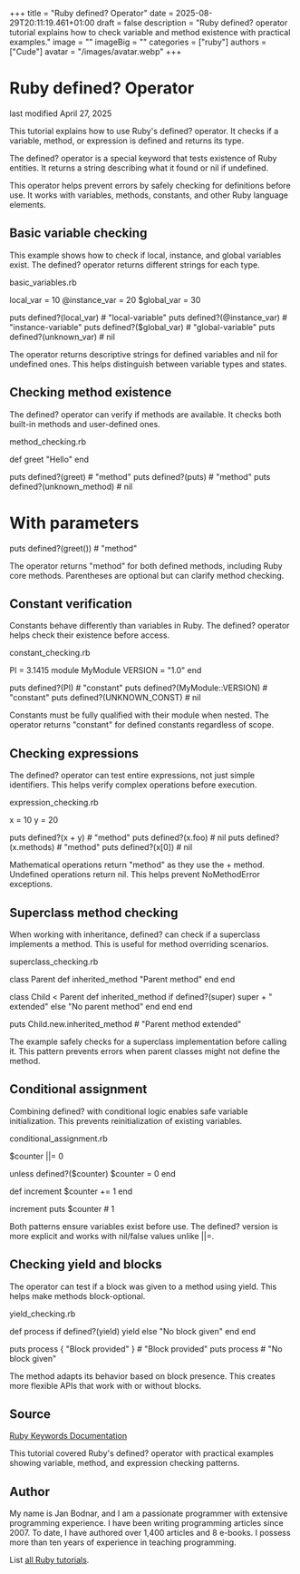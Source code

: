 +++
title = "Ruby defined? Operator"
date = 2025-08-29T20:11:19.461+01:00
draft = false
description = "Ruby defined? operator tutorial explains how to check variable and method existence with practical examples."
image = ""
imageBig = ""
categories = ["ruby"]
authors = ["Cude"]
avatar = "/images/avatar.webp"
+++

# Ruby defined? Operator

last modified April 27, 2025

This tutorial explains how to use Ruby's defined? operator. It
checks if a variable, method, or expression is defined and returns its type.

The defined? operator is a special keyword that tests existence of
Ruby entities. It returns a string describing what it found or nil if undefined.

This operator helps prevent errors by safely checking for definitions before use.
It works with variables, methods, constants, and other Ruby language elements.

## Basic variable checking

This example shows how to check if local, instance, and global variables exist.
The defined? operator returns different strings for each type.

basic_variables.rb
  

local_var = 10
@instance_var = 20
$global_var = 30

puts defined?(local_var)    # "local-variable"
puts defined?(@instance_var) # "instance-variable"
puts defined?($global_var)   # "global-variable"
puts defined?(unknown_var)   # nil

The operator returns descriptive strings for defined variables and nil for
undefined ones. This helps distinguish between variable types and states.

## Checking method existence

The defined? operator can verify if methods are available. It checks
both built-in methods and user-defined ones.

method_checking.rb
  

def greet
  "Hello"
end

puts defined?(greet)       # "method"
puts defined?(puts)        # "method"
puts defined?(unknown_method) # nil

# With parameters
puts defined?(greet())     # "method"

The operator returns "method" for both defined methods, including Ruby core
methods. Parentheses are optional but can clarify method checking.

## Constant verification

Constants behave differently than variables in Ruby. The defined?
operator helps check their existence before access.

constant_checking.rb
  

PI = 3.1415
module MyModule
  VERSION = "1.0"
end

puts defined?(PI)              # "constant"
puts defined?(MyModule::VERSION) # "constant"
puts defined?(UNKNOWN_CONST)   # nil

Constants must be fully qualified with their module when nested. The operator
returns "constant" for defined constants regardless of scope.

## Checking expressions

The defined? operator can test entire expressions, not just simple
identifiers. This helps verify complex operations before execution.

expression_checking.rb
  

x = 10
y = 20

puts defined?(x + y)      # "method"
puts defined?(x.foo)      # nil
puts defined?(x.methods)  # "method"
puts defined?(x[0])       # nil

Mathematical operations return "method" as they use the + method. Undefined
operations return nil. This helps prevent NoMethodError exceptions.

## Superclass method checking

When working with inheritance, defined? can check if a superclass
implements a method. This is useful for method overriding scenarios.

superclass_checking.rb
  

class Parent
  def inherited_method
    "Parent method"
  end
end

class Child &lt; Parent
  def inherited_method
    if defined?(super)
      super + " extended"
    else
      "No parent method"
    end
  end
end

puts Child.new.inherited_method # "Parent method extended"

The example safely checks for a superclass implementation before calling it.
This pattern prevents errors when parent classes might not define the method.

## Conditional assignment

Combining defined? with conditional logic enables safe variable
initialization. This prevents reinitialization of existing variables.

conditional_assignment.rb
  

$counter ||= 0

unless defined?($counter)
  $counter = 0
end

def increment
  $counter += 1
end

increment
puts $counter # 1

Both patterns ensure variables exist before use. The defined?
version is more explicit and works with nil/false values unlike ||=.

## Checking yield and blocks

The operator can test if a block was given to a method using yield.
This helps make methods block-optional.

yield_checking.rb
  

def process
  if defined?(yield)
    yield
  else
    "No block given"
  end
end

puts process { "Block provided" } # "Block provided"
puts process                      # "No block given"

The method adapts its behavior based on block presence. This creates more
flexible APIs that work with or without blocks.

## Source

[Ruby Keywords Documentation](https://ruby-doc.org/3.4.1/syntax/keywords_rdoc.html/)

This tutorial covered Ruby's defined? operator with practical examples showing
variable, method, and expression checking patterns.

## Author

My name is Jan Bodnar, and I am a passionate programmer with extensive
programming experience. I have been writing programming articles since 2007.
To date, I have authored over 1,400 articles and 8 e-books. I possess more
than ten years of experience in teaching programming.

List [all Ruby tutorials](/ruby/).